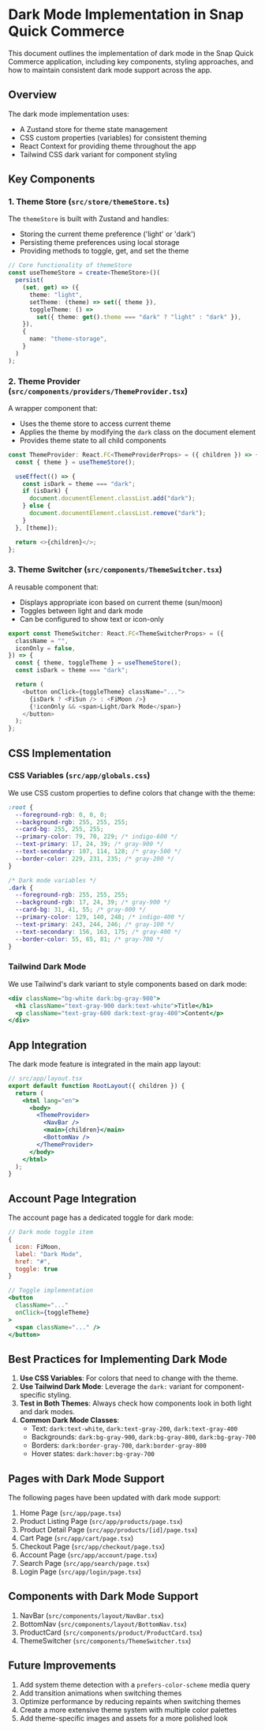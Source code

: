 # Dark Mode Implementation in Snap Quick Commerce

This document outlines the implementation of dark mode in the Snap Quick Commerce application, including key components, styling approaches, and how to maintain consistent dark mode support across the app.

## Overview

The dark mode implementation uses:

- A Zustand store for theme state management
- CSS custom properties (variables) for consistent theming
- React Context for providing theme throughout the app
- Tailwind CSS dark variant for component styling

## Key Components

### 1. Theme Store (`src/store/themeStore.ts`)

The `themeStore` is built with Zustand and handles:

- Storing the current theme preference ('light' or 'dark')
- Persisting theme preferences using local storage
- Providing methods to toggle, get, and set the theme

```typescript
// Core functionality of themeStore
const useThemeStore = create<ThemeStore>()(
  persist(
    (set, get) => ({
      theme: "light",
      setTheme: (theme) => set({ theme }),
      toggleTheme: () =>
        set({ theme: get().theme === "dark" ? "light" : "dark" }),
    }),
    {
      name: "theme-storage",
    }
  )
);
```

### 2. Theme Provider (`src/components/providers/ThemeProvider.tsx`)

A wrapper component that:

- Uses the theme store to access current theme
- Applies the theme by modifying the `dark` class on the document element
- Provides theme state to all child components

```typescript
const ThemeProvider: React.FC<ThemeProviderProps> = ({ children }) => {
  const { theme } = useThemeStore();

  useEffect(() => {
    const isDark = theme === "dark";
    if (isDark) {
      document.documentElement.classList.add("dark");
    } else {
      document.documentElement.classList.remove("dark");
    }
  }, [theme]);

  return <>{children}</>;
};
```

### 3. Theme Switcher (`src/components/ThemeSwitcher.tsx`)

A reusable component that:

- Displays appropriate icon based on current theme (sun/moon)
- Toggles between light and dark mode
- Can be configured to show text or icon-only

```typescript
export const ThemeSwitcher: React.FC<ThemeSwitcherProps> = ({
  className = "",
  iconOnly = false,
}) => {
  const { theme, toggleTheme } = useThemeStore();
  const isDark = theme === "dark";

  return (
    <button onClick={toggleTheme} className="...">
      {isDark ? <FiSun /> : <FiMoon />}
      {!iconOnly && <span>Light/Dark Mode</span>}
    </button>
  );
};
```

## CSS Implementation

### CSS Variables (`src/app/globals.css`)

We use CSS custom properties to define colors that change with the theme:

```css
:root {
  --foreground-rgb: 0, 0, 0;
  --background-rgb: 255, 255, 255;
  --card-bg: 255, 255, 255;
  --primary-color: 79, 70, 229; /* indigo-600 */
  --text-primary: 17, 24, 39; /* gray-900 */
  --text-secondary: 107, 114, 128; /* gray-500 */
  --border-color: 229, 231, 235; /* gray-200 */
}

/* Dark mode variables */
.dark {
  --foreground-rgb: 255, 255, 255;
  --background-rgb: 17, 24, 39; /* gray-900 */
  --card-bg: 31, 41, 55; /* gray-800 */
  --primary-color: 129, 140, 248; /* indigo-400 */
  --text-primary: 243, 244, 246; /* gray-100 */
  --text-secondary: 156, 163, 175; /* gray-400 */
  --border-color: 55, 65, 81; /* gray-700 */
}
```

### Tailwind Dark Mode

We use Tailwind's dark variant to style components based on dark mode:

```jsx
<div className="bg-white dark:bg-gray-900">
  <h1 className="text-gray-900 dark:text-white">Title</h1>
  <p className="text-gray-600 dark:text-gray-400">Content</p>
</div>
```

## App Integration

The dark mode feature is integrated in the main app layout:

```jsx
// src/app/layout.tsx
export default function RootLayout({ children }) {
  return (
    <html lang="en">
      <body>
        <ThemeProvider>
          <NavBar />
          <main>{children}</main>
          <BottomNav />
        </ThemeProvider>
      </body>
    </html>
  );
}
```

## Account Page Integration

The account page has a dedicated toggle for dark mode:

```jsx
// Dark mode toggle item
{
  icon: FiMoon,
  label: "Dark Mode",
  href: "#",
  toggle: true
}

// Toggle implementation
<button
  className="..."
  onClick={toggleTheme}
>
  <span className="..." />
</button>
```

## Best Practices for Implementing Dark Mode

1. **Use CSS Variables**: For colors that need to change with the theme.
2. **Use Tailwind Dark Mode**: Leverage the `dark:` variant for component-specific styling.
3. **Test in Both Themes**: Always check how components look in both light and dark modes.
4. **Common Dark Mode Classes**:
   - Text: `dark:text-white`, `dark:text-gray-200`, `dark:text-gray-400`
   - Backgrounds: `dark:bg-gray-900`, `dark:bg-gray-800`, `dark:bg-gray-700`
   - Borders: `dark:border-gray-700`, `dark:border-gray-800`
   - Hover states: `dark:hover:bg-gray-700`

## Pages with Dark Mode Support

The following pages have been updated with dark mode support:

1. Home Page (`src/app/page.tsx`)
2. Product Listing Page (`src/app/products/page.tsx`)
3. Product Detail Page (`src/app/products/[id]/page.tsx`)
4. Cart Page (`src/app/cart/page.tsx`)
5. Checkout Page (`src/app/checkout/page.tsx`)
6. Account Page (`src/app/account/page.tsx`)
7. Search Page (`src/app/search/page.tsx`)
8. Login Page (`src/app/login/page.tsx`)

## Components with Dark Mode Support

1. NavBar (`src/components/layout/NavBar.tsx`)
2. BottomNav (`src/components/layout/BottomNav.tsx`)
3. ProductCard (`src/components/product/ProductCard.tsx`)
4. ThemeSwitcher (`src/components/ThemeSwitcher.tsx`)

## Future Improvements

1. Add system theme detection with a `prefers-color-scheme` media query
2. Add transition animations when switching themes
3. Optimize performance by reducing repaints when switching themes
4. Create a more extensive theme system with multiple color palettes
5. Add theme-specific images and assets for a more polished look
